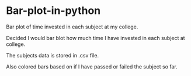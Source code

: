 # Bar-plot-in-python

Bar plot of time invested in each subject at my college.

Decided I would bar blot how much time I have invested in each subject at college.

The subjects data is stored in .csv file.

Also colored bars based on if I have passed or failed the subject so far.

